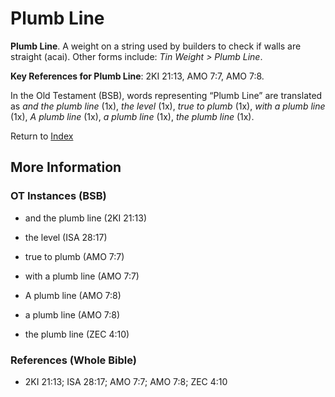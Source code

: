 # Plumb Line
**Plumb Line**. 
A weight on a string used by builders to check if walls are straight (acai). 
Other forms include: 
*Tin Weight > Plumb Line*. 


**Key References for Plumb Line**: 
2KI 21:13, AMO 7:7, AMO 7:8. 


In the Old Testament (BSB), words representing “Plumb Line” are translated as 
*and the plumb line* (1x), *the level* (1x), *true to plumb* (1x), *with a plumb line* (1x), *A plumb line* (1x), *a plumb line* (1x), *the plumb line* (1x). 




Return to [Index](00-Index.md)

## More Information

### OT Instances (BSB)

* and the plumb line (2KI 21:13)

* the level (ISA 28:17)

* true to plumb (AMO 7:7)

* with a plumb line (AMO 7:7)

* A plumb line (AMO 7:8)

* a plumb line (AMO 7:8)

* the plumb line (ZEC 4:10)



### References (Whole Bible)

* 2KI 21:13; ISA 28:17; AMO 7:7; AMO 7:8; ZEC 4:10



